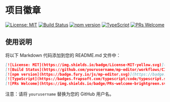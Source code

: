 # 项目徽章

[![License: MIT](https://img.shields.io/badge/License-MIT-yellow.svg)](https://opensource.org/licenses/MIT)
[![Build Status](https://github.com/yourusername/mp-editor/workflows/CI%2FCD/badge.svg)](https://github.com/yourusername/mp-editor/actions)
[![npm version](https://badge.fury.io/js/mp-editor.svg)](https://badge.fury.io/js/mp-editor)
[![TypeScript](https://badges.frapsoft.com/typescript/code/typescript.svg?v=101)](https://github.com/ellerbrock/typescript-badges/)
[![PRs Welcome](https://img.shields.io/badge/PRs-welcome-brightgreen.svg?style=flat-square)](http://makeapullrequest.com)

## 使用说明

将以下 Markdown 代码添加到您的 README.md 文件中：

```markdown
[![License: MIT](https://img.shields.io/badge/License-MIT-yellow.svg)](https://opensource.org/licenses/MIT)
[![Build Status](https://github.com/yourusername/mp-editor/workflows/CI%2FCD/badge.svg)](https://github.com/yourusername/mp-editor/actions)
[![npm version](https://badge.fury.io/js/mp-editor.svg)](https://badge.fury.io/js/mp-editor)
[![TypeScript](https://badges.frapsoft.com/typescript/code/typescript.svg?v=101)](https://github.com/ellerbrock/typescript-badges/)
[![PRs Welcome](https://img.shields.io/badge/PRs-welcome-brightgreen.svg?style=flat-square)](http://makeapullrequest.com)
```

注意：请将 `yourusername` 替换为您的 GitHub 用户名。 